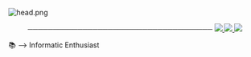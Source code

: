 ![head.png](https://media.discordapp.net/attachments/790712848984571905/932652248897560646/Banner_Photoshop.png?width=1440&height=576)

<p align="center">
─────────────────────────────────────
<a href="pornhub.com">
  <img src="https://img.shields.io/github/followers/photoshopweb">
</a>
<a href="https://pornhub.com">
   <img src="https://komarev.com/ghpvc/?username=ktzDC">
</a>
<a href="https://pornhub.com">
         <img src="https://img.shields.io/static/v1?label=Website&logo=CSS3&logoColor=1572B6&message=Click%20Here&color=1572B6">
         </a>

📚 --> Informatic Enthusiast

